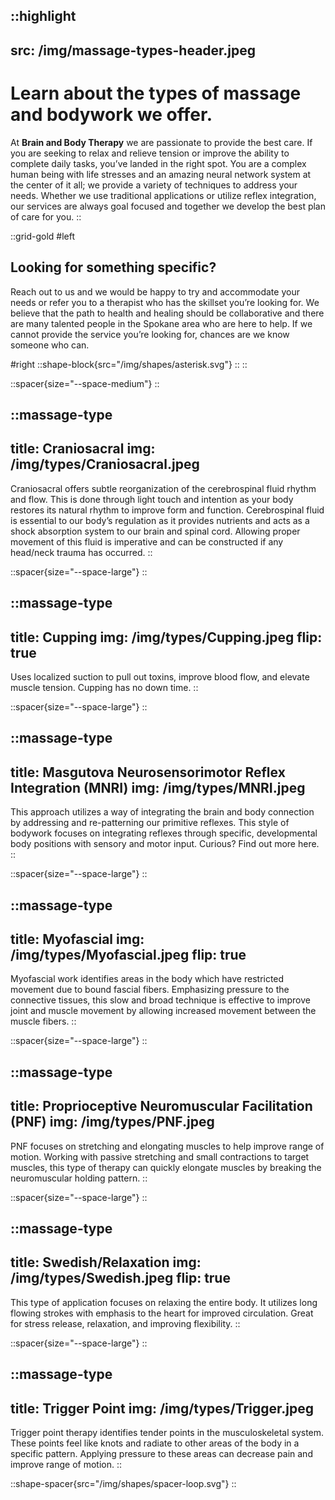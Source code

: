::highlight
---
src: /img/massage-types-header.jpeg
---
# Learn about the types of massage and bodywork we offer.

At **Brain and Body Therapy** we are passionate to provide the best care. If you are seeking to relax and relieve tension or improve the ability to complete daily tasks, you’ve landed in the right spot. You are a complex human being with life stresses and an amazing neural network system at the center of it all; we provide a variety of techniques to address your needs. Whether we use traditional applications or utilize reflex integration, our services are always goal focused and together we develop the best plan of care for you.
::

::grid-gold
#left
## Looking for something specific? 
Reach out to us and we would be happy to try and accommodate your needs or refer you to a therapist who has the skillset you’re looking for. We believe that the path to health and healing should be collaborative and there are many talented people in the Spokane area who are here to help. If we cannot provide the service you’re looking for, chances are we know someone who can.

#right
::shape-block{src="/img/shapes/asterisk.svg"}
::
:: 


::spacer{size="--space-medium"}
::

<!-- start massage types -->
::massage-type
---
title: Craniosacral
img: /img/types/Craniosacral.jpeg
---
Craniosacral offers subtle reorganization of the cerebrospinal fluid rhythm and flow. This is done through light touch and intention as your body restores its natural rhythm to improve form and function. Cerebrospinal fluid is essential to our body’s regulation as it provides nutrients and acts as a shock absorption system to our brain and spinal cord. Allowing proper movement of this fluid is imperative and can be constructed if any head/neck trauma has occurred. 
::

::spacer{size="--space-large"}
::

::massage-type
---
title: Cupping
img: /img/types/Cupping.jpeg
flip: true
---
Uses localized suction to pull out toxins, improve blood flow, and elevate muscle tension. Cupping has no down time.
::

::spacer{size="--space-large"}
::

::massage-type
---
title: Masgutova Neurosensorimotor Reflex Integration (MNRI)
img: /img/types/MNRI.jpeg
---
This approach utilizes a way of integrating the brain and body connection by addressing and re-patterning our primitive reflexes. This style of bodywork focuses on integrating reflexes through specific, developmental body positions with sensory and motor input. Curious? Find out more here.
::

::spacer{size="--space-large"}
::

::massage-type
---
title: Myofascial
img: /img/types/Myofascial.jpeg
flip: true
---
Myofascial work identifies areas in the body which have restricted movement due to bound fascial fibers. Emphasizing pressure to the connective tissues, this slow and broad technique is effective to improve joint and muscle movement by allowing increased movement between the muscle fibers.
::

::spacer{size="--space-large"}
::

::massage-type
---
title: Proprioceptive Neuromuscular Facilitation (PNF)
img: /img/types/PNF.jpeg
---
PNF focuses on stretching and elongating muscles to help improve range of motion. Working with passive stretching and small contractions to target muscles, this type of therapy can quickly elongate muscles by breaking the neuromuscular holding pattern.
::

::spacer{size="--space-large"}
::

::massage-type
---
title: Swedish/Relaxation
img: /img/types/Swedish.jpeg
flip: true
---
This type of application focuses on relaxing the entire body. It utilizes long flowing strokes with emphasis to the heart for improved circulation. Great for stress release, relaxation, and improving flexibility. 
::

::spacer{size="--space-large"}
::

::massage-type
---
title: Trigger Point
img: /img/types/Trigger.jpeg
---
Trigger point therapy identifies tender points in the musculoskeletal system. These points feel like knots and radiate to other areas of the body in a specific pattern. Applying pressure to these areas can decrease pain and improve range of motion.
::
<!-- end massage types -->

::shape-spacer{src="/img/shapes/spacer-loop.svg"}
::